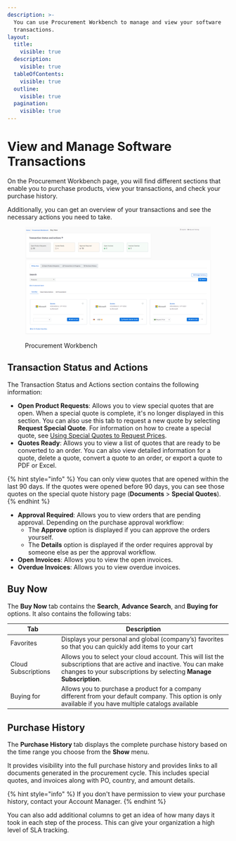 ```yaml
---
description: >-
  You can use Procurement Workbench to manage and view your software
  transactions.
layout:
  title:
    visible: true
  description:
    visible: true
  tableOfContents:
    visible: true
  outline:
    visible: true
  pagination:
    visible: true
---
```


# View and Manage Software Transactions

On the Procurement Workbench page, you will find different sections that enable you to purchase products, view your transactions, and check your purchase history.&#x20;

Additionally, you can get an overview of your transactions and see the necessary actions you need to take.&#x20;

<figure><img src="../../../.gitbook/assets/image (570).png" alt=""><figcaption><p>Procurement Workbench</p></figcaption></figure>

## Transaction Status and Actions

The Transaction Status and Actions section contains the following information:

* **Open Product Requests**: Allows you to view special quotes that are open. When a special quote is complete, it's no longer displayed in this section. You can also use this tab to request a new quote by selecting **Request Special Quote**. For information on how to create a special quote, see [Using Special Quotes to Request Prices](../special-quotes/request-pricing-for-non-catalog-products.md).
* **Quotes Ready**: Allows you to view a list of quotes that are ready to be converted to an order. You can also view detailed information for a quote, delete a quote, convert a quote to an order, or export a quote to PDF or Excel.

{% hint style="info" %}
You can only view quotes that are opened within the last 90 days. If the quotes were opened before 90 days, you can see those quotes on the special quote history page (**Documents** > **Special Quotes**).
{% endhint %}

* **Approval Required**: Allows you to view orders that are pending approval. Depending on the purchase approval workflow:
  * The **Approve** option is displayed if you can approve the orders yourself.&#x20;
  * The **Details** option is displayed if the order requires approval by someone else as per the approval workflow.
* **Open Invoices**: Allows you to view the open invoices.
* **Overdue Invoices**: Allows you to view overdue invoices.

## Buy Now

The **Buy Now** tab contains the **Search**, **Advance Search**, and **Buying for** options. It also contains the following tabs:

| Tab                 | Description                                                                                                                                                                              |
| ------------------- | ---------------------------------------------------------------------------------------------------------------------------------------------------------------------------------------- |
| Favorites           | Displays your personal and global (company’s) favorites so that you can quickly add items to your cart                                                                                   |
| Cloud Subscriptions | Allows you to select your cloud account. This will list the subscriptions that are active and inactive. You can make changes to your subscriptions by selecting **Manage Subscription**. |
| Buying for          | Allows you to purchase a product for a company different from your default company. This option is only available if you have multiple catalogs available                                |

## Purchase History

The **Purchase History** tab displays the complete purchase history based on the time range you choose from the **Show** menu.&#x20;

It provides visibility into the full purchase history and provides links to all documents generated in the procurement cycle. This includes special quotes, and invoices along with PO, country, and amount details.&#x20;

{% hint style="info" %}
If you don't have permission to view your purchase history, contact your Account Manager.
{% endhint %}

You can also add additional columns to get an idea of how many days it took in each step of the process. This can give your organization a high level of SLA tracking.
